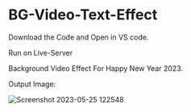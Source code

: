 # BG-Video-Text-Effect

Download the Code and Open in VS code.

Run on Live-Server

Background Video Effect For Happy New Year 2023.

Output Image:

![Screenshot 2023-05-25 122548](https://github.com/rohanmr/BG-Video-Text-Effect/assets/122428641/575b9c3a-70b8-40c6-8895-3490e476b1ff)
